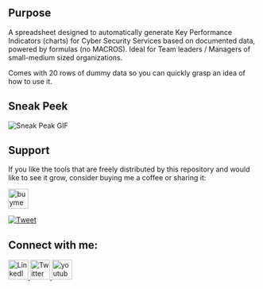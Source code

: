 ## Purpose
A spreadsheet designed to automatically generate Key Performance Indicators (charts) for Cyber Security Services based on documented data, powered by formulas (no MACROS). Ideal for Team leaders / Managers of small-medium sized organizations.

Comes with 20 rows of dummy data so you can quickly grasp an idea of how to use it. 

## Sneak Peek
![Sneak Peak GIF](https://github.com/t3l3machus/cybersec-service-metrics/peek.gif)

## Support
If you like the tools that are freely distributed by this repository and would like to see it grow, consider buying me a coffee or sharing it:  

<a href="https://www.buymeacoffee.com/t3l3machus" target="_blank">
  <img alt="buymeacoffee" height="40px" src="https://www.buymeacoffee.com/assets/img/guidelines/download-assets-sm-1.svg">
</a> 

[![Tweet](https://img.shields.io/twitter/url/http/shields.io.svg?style=social)](https://twitter.com/intent/tweet?text=Open%20source%20penetration%20testing%20tools%20for%20exploiting%20various%20attack%20vectors%21&url=https://github.com/t3l3machus/overview&via=t3l3machus&hashtags=cybersecurity,pentesting,redteaming,hacking,github)

## Connect with me:
<a href="https://www.linkedin.com/in/panagiotis-chartas-a9b4a21a5/">
    <img alt="LinkedIn" width="40px" src="https://cdn1.iconfinder.com/data/icons/social-media-icon-1/112/linkedin-512.png"/>
</a>

<a href="https://twitter.com/t3l3machus">
    <img alt="Twitter" width="40px" src="https://cdn3.iconfinder.com/data/icons/2018-social-media-logotypes/1000/2018_social_media_popular_app_logo_twitter-512.png" />
</a>

<a href="https://www.youtube.com/channel/UCebj---w2CTP49tah7a8Veg">
  <img alt="youtube" width="40px" src="https://cdn4.iconfinder.com/data/icons/logos-and-brands/512/395_Youtube_logo-512.png" />
</a>
